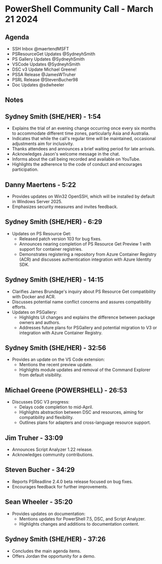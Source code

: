 # PowerShell Community Call - March 21 2024

## Agenda

- SSH Inbox @maertendMSFT
- PSResourceGet Updates @SydneyhSmith
- PS Gallery Updates @SydneyhSmith
- VSCode Updates @SydneyhSmith
- DSC v3 Update Michael Greene!
- PSSA Release @JamesWTruher
- PSRL Release @StevenBucher98
- Doc Updates @sdwheeler

## Notes

## Sydney Smith (SHE/HER) - 1:54

- Explains the trial of an evening change occurring once every six months to accommodate different time zones, particularly Asia and Australia.
- Indicates that while the call's regular time will be maintained, occasional adjustments aim for inclusivity.
- Thanks attendees and announces a brief waiting period for late arrivals.
- Acknowledges Jason's welcome message in the chat.
- Informs about the call being recorded and available on YouTube.
- Highlights the adherence to the code of conduct and encourages participation.

## Danny Maertens - 5:22

- Provides updates on Win32 OpenSSH, which will be installed by default in Windows Server 2025.
- Emphasizes security measures and invites feedback.

## Sydney Smith (SHE/HER) - 6:29

- Updates on PS Resource Get:
  - Released patch version 103 for bug fixes.
  - Announces nearing completion of PS Resource Get Preview 1 with support for container registries.
  - Demonstrates registering a repository from Azure Container Registry (ACR) and discusses authentication integration with Azure Identity SDK.

## Sydney Smith (SHE/HER) - 14:15

- Clarifies James Brundage's inquiry about PS Resource Get compatibility with Docker and ACR.
- Discusses potential name conflict concerns and assures compatibility efforts.
- Updates on PSGallery:
  - Highlights UI changes and explains the difference between package owners and authors.
  - Addresses future plans for PSGallery and potential migration to V3 or integration with Azure Container Registry.

## Sydney Smith (SHE/HER) - 32:56

- Provides an update on the VS Code extension:
  - Mentions the recent preview update.
  - Highlights module updates and removal of the Command Explorer from default visibility.

## Michael Greene (POWERSHELL) - 26:53

- Discusses DSC V3 progress:
  - Delays code completion to mid-April.
  - Highlights abstraction between DSC and resources, aiming for compatibility and flexibility.
  - Outlines plans for adapters and cross-language resource support.

## Jim Truher - 33:09

- Announces Script Analyzer 1.22 release.
- Acknowledges community contributions.
  
## Steven Bucher - 34:29

- Reports PSReadline 2.4.0 beta release focused on bug fixes.
- Encourages feedback for further improvements.

## Sean Wheeler - 35:20

- Provides updates on documentation:
  - Mentions updates for PowerShell 7.5, DSC, and Script Analyzer.
  - Highlights changes and additions to documentation content.

## Sydney Smith (SHE/HER) - 37:26

- Concludes the main agenda items.
- Offers Jordan the opportunity for a demo.
